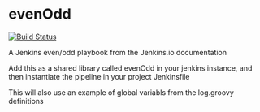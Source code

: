 # evenOdd
[![Build Status](http://10.160.1.106:8080/buildStatus/icon?job=Shared-libraries-pipe)](http://10.160.1.106:8080/job/Shared-libraries-pipe/)


A Jenkins even/odd playbook from the Jenkins.io documentation

Add this as a shared library called evenOdd in your jenkins
instance, and then instantiate the pipeline in your project Jenkinsfile

This will also use an example of global variabls from the log.groovy
definitions
